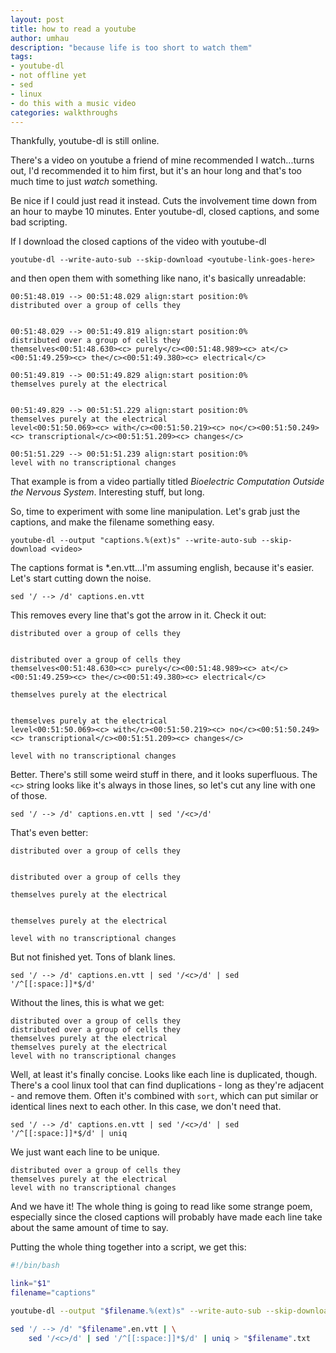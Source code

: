 ```yaml
---
layout: post
title: how to read a youtube
author: umhau
description: "because life is too short to watch them"
tags: 
- youtube-dl
- not offline yet
- sed
- linux
- do this with a music video
categories: walkthroughs
---
```


Thankfully, youtube-dl is still online.

There's a video on youtube a friend of mine recommended I watch...turns out, I'd recommended it to him first, but it's an hour long and that's too much time to just _watch_ something. 

Be nice if I could just read it instead. Cuts the involvement time down from an hour to maybe 10 minutes. Enter youtube-dl, closed captions, and some bad scripting.

If I download the closed captions of the video with youtube-dl
```
youtube-dl --write-auto-sub --skip-download <youtube-link-goes-here>
```
and then open them with something like nano, it's basically unreadable:

```
00:51:48.019 --> 00:51:48.029 align:start position:0%
distributed over a group of cells they


00:51:48.029 --> 00:51:49.819 align:start position:0%
distributed over a group of cells they
themselves<00:51:48.630><c> purely</c><00:51:48.989><c> at</c><00:51:49.259><c> the</c><00:51:49.380><c> electrical</c>

00:51:49.819 --> 00:51:49.829 align:start position:0%
themselves purely at the electrical


00:51:49.829 --> 00:51:51.229 align:start position:0%
themselves purely at the electrical
level<00:51:50.069><c> with</c><00:51:50.219><c> no</c><00:51:50.249><c> transcriptional</c><00:51:51.209><c> changes</c>

00:51:51.229 --> 00:51:51.239 align:start position:0%
level with no transcriptional changes
```
That example is from a video partially titled _Bioelectric Computation Outside the Nervous System_.  Interesting stuff, but long.

So, time to experiment with some line manipulation.  Let's grab just the captions, and make the filename something easy.

```
youtube-dl --output "captions.%(ext)s" --write-auto-sub --skip-download <video>
```

The captions format is *.en.vtt...I'm assuming english, because it's easier. Let's start cutting down the noise.  
```
sed '/ --> /d' captions.en.vtt
```
This removes every line that's got the arrow in it. Check it out:
```
distributed over a group of cells they


distributed over a group of cells they
themselves<00:51:48.630><c> purely</c><00:51:48.989><c> at</c><00:51:49.259><c> the</c><00:51:49.380><c> electrical</c>

themselves purely at the electrical


themselves purely at the electrical
level<00:51:50.069><c> with</c><00:51:50.219><c> no</c><00:51:50.249><c> transcriptional</c><00:51:51.209><c> changes</c>

level with no transcriptional changes
```
Better.  There's still some weird stuff in there, and it looks superfluous.  The `<c>` string looks like it's always in those lines, so let's cut any line with one of those.
```
sed '/ --> /d' captions.en.vtt | sed '/<c>/d'
```
That's even better:
```
distributed over a group of cells they


distributed over a group of cells they

themselves purely at the electrical


themselves purely at the electrical

level with no transcriptional changes
```
But not finished yet. Tons of blank lines. 
```
sed '/ --> /d' captions.en.vtt | sed '/<c>/d' | sed '/^[[:space:]]*$/d'
```
Without the lines, this is what we get:
```
distributed over a group of cells they
distributed over a group of cells they
themselves purely at the electrical
themselves purely at the electrical
level with no transcriptional changes
```
Well, at least it's finally concise. Looks like each line is duplicated, though.  There's a cool linux tool that can find duplications - long as they're adjacent - and remove them. Often it's combined with `sort`, which can put similar or identical lines next to each other. In this case, we don't need that.
```
sed '/ --> /d' captions.en.vtt | sed '/<c>/d' | sed '/^[[:space:]]*$/d' | uniq
```
We just want each line to be unique.
```
distributed over a group of cells they
themselves purely at the electrical
level with no transcriptional changes
```
And we have it! The whole thing is going to read like some strange poem, especially since the closed captions will probably have made each line take about the same amount of time to say.  

Putting the whole thing together into a script, we get this:

```bash
#!/bin/bash

link="$1"
filename="captions"

youtube-dl --output "$filename.%(ext)s" --write-auto-sub --skip-download $link

sed '/ --> /d' "$filename".en.vtt | \
    sed '/<c>/d' | sed '/^[[:space:]]*$/d' | uniq > "$filename".txt

```
